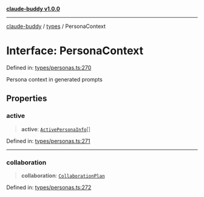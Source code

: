 [**claude-buddy v1.0.0**](../../README.md)

***

[claude-buddy](../../modules.md) / [types](../README.md) / PersonaContext

# Interface: PersonaContext

Defined in: [types/personas.ts:270](https://github.com/gsetsero/assistant-integration/blob/911ddf7680199ad668404c191ed66335473fdc65/claude-buddy/src/types/personas.ts#L270)

Persona context in generated prompts

## Properties

### active

> **active**: [`ActivePersonaInfo`](ActivePersonaInfo.md)[]

Defined in: [types/personas.ts:271](https://github.com/gsetsero/assistant-integration/blob/911ddf7680199ad668404c191ed66335473fdc65/claude-buddy/src/types/personas.ts#L271)

***

### collaboration

> **collaboration**: [`CollaborationPlan`](CollaborationPlan.md)

Defined in: [types/personas.ts:272](https://github.com/gsetsero/assistant-integration/blob/911ddf7680199ad668404c191ed66335473fdc65/claude-buddy/src/types/personas.ts#L272)
